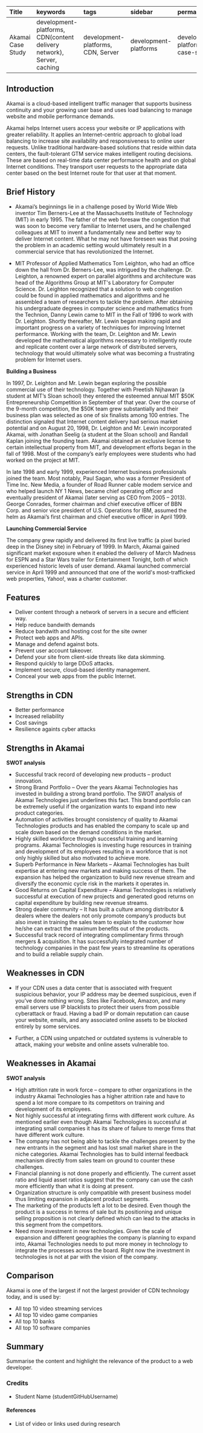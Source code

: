 

|    Title     |    keywords |	  tags |	sidebar |	permalink |	folder |
| :---         |   :---      |  :---   | :---     | :---      |   :--  |
|Akamai Case Study|development-platforms, CDN(content delivery network), Server, caching|development-platforms, CDN, Server|development-platforms|development-platforms/akamai-case-study.md| Development-platforms|





## Introduction

Akamai is a cloud-based intelligent traffic manager that supports business continuity and your growing user base and uses load balancing to manage website and mobile performance demands.

Akamai helps Internet users access your website or IP applications with greater reliability. It applies an Internet-centric approach to global load balancing to increase site availability and responsiveness to online user requests. Unlike traditional hardware-based solutions that reside within data centers, the fault-tolerant GTM service makes intelligent routing decisions. These are based on real-time data center performance health and on global Internet conditions. They transport user requests to the appropriate data center based on the best Internet route for that user at that moment.

## Brief History

- Akamai’s beginnings lie in a challenge posed by World Wide Web inventor Tim Berners-Lee at the Massachusetts Institute of Technology (MIT) in early 1995. The father of the web foresaw the congestion that was soon to become very familiar to Internet users, and he challenged colleagues at MIT to invent a fundamentally new and better way to deliver Internet content. What he may not have foreseen was that posing the problem in an academic setting would ultimately result in a commercial service that has revolutionized the Internet.

- MIT Professor of Applied Mathematics Tom Leighton, who had an office down the hall from Dr. Berners-Lee, was intrigued by the challenge. Dr. Leighton, a renowned expert on parallel algorithms and architecture was head of the Algorithms Group at MIT's Laboratory for Computer Science. Dr. Leighton recognized that a solution to web congestion could be found in applied mathematics and algorithms and he assembled a team of researchers to tackle the problem.
 After obtaining his undergraduate degrees in computer science and mathematics from the Technion, Danny Lewin came to MIT in the Fall of 1996 to work with Dr. Leighton. Shortly thereafter, Mr. Lewin began making rapid and important progress on a variety of techniques for improving Internet performance. Working with the team, Dr. Leighton and Mr. Lewin developed the mathematical algorithms necessary to intelligently route and replicate content over a large network of distributed servers, technology that would ultimately solve what was becoming a frustrating problem for Internet users.

**Building a Business**

In 1997, Dr. Leighton and Mr. Lewin began exploring the possible commercial use of their technology. Together with Preetish Nijhawan (a student at MIT’s Sloan school) they entered the esteemed annual MIT $50K Entrepreneurship Competition in September of that year. Over the course of the 9-month competition, the $50K team grew substantially and their business plan was selected as one of six finalists among 100 entries. The distinction signaled that Internet content delivery had serious market potential and on August 20, 1998, Dr. Leighton and Mr. Lewin incorporated Akamai, with Jonathan Seelig (a student at the Sloan school) and Randall Kaplan joining the founding team. Akamai obtained an exclusive license to certain intellectual property from MIT, and development efforts began in the fall of 1998. Most of the company’s early employees were students who had worked on the project at MIT.

In late 1998 and early 1999, experienced Internet business professionals joined the team. Most notably, Paul Sagan, who was a former President of Time Inc. New Media, a founder of Road Runner cable modem service and who helped launch NY 1 News, became chief operating officer and eventually president of Akamai (later serving as CEO from 2005 – 2013). George Conrades, former chairman and chief executive officer of BBN Corp. and senior vice president of U.S. Operations for IBM, assumed the helm as Akamai’s first chairman and chief executive officer in April 1999.

**Launching Commercial Service**

The company grew rapidly and delivered its first live traffic (a pixel buried deep in the Disney site) in February of 1999. In March, Akamai gained significant market exposure when it enabled the delivery of March Madness for ESPN and a Star Wars trailer for Entertainment Tonight, both of which experienced historic levels of user demand. Akamai launched commercial service in April 1999 and announced that one of the world's most-trafficked web properties, Yahoo!, was a charter customer.

## Features
- Deliver content through a network of servers in a secure and efficient way.
- Help reduce bandwith demands
- Reduce bandwith and hosting cost for the site owner
- Protect web apps and APIs.
- Manage and defend against bots.
- Prevent user account takeover.
- Defend your site from client-side threats like data skimming.
- Respond quickly to large DDoS attacks.
- Implement secure, cloud-based identity management.
- Conceal your web apps from the public Internet.

## Strengths in CDN

- Better performance
- Increased reliability
- Cost savings
- Resilience againts cyber attacks

## Strengths in Akamai

**SWOT analysis**
- Successful track record of developing new products – product innovation.
- Strong Brand Portfolio – Over the years Akamai Technologies has invested in building a strong brand portfolio. The SWOT analysis of Akamai Technologies just underlines this fact. This brand portfolio can be extremely useful if the organization wants to expand into new product categories.
- Automation of activities brought consistency of quality to Akamai Technologies products and has enabled the company to scale up and scale down based on the demand conditions in the market.
- Highly skilled workforce through successful training and learning programs. Akamai Technologies is investing huge resources in training and development of its employees resulting in a workforce that is not only highly skilled but also motivated to achieve more.
- Superb Performance in New Markets – Akamai Technologies has built expertise at entering new markets and making success of them. The expansion has helped the organization to build new revenue stream and diversify the economic cycle risk in the markets it operates in.
- Good Returns on Capital Expenditure – Akamai Technologies is relatively successful at execution of new projects and generated good returns on capital expenditure by building new revenue streams.
- Strong dealer community – It has built a culture among distributor & dealers where the dealers not only promote company’s products but also invest in training the sales team to explain to the customer how he/she can extract the maximum benefits out of the products.
- Successful track record of integrating complimentary firms through mergers & acquisition. It has successfully integrated number of technology companies in the past few years to streamline its operations and to build a reliable supply chain.


## Weaknesses in CDN

- If your CDN uses a data center that is associated with frequent suspicious behavior, your IP address may be deemed suspicious, even if you’ve done nothing wrong. Sites like Facebook, Amazon, and many email servers use IP blacklists to protect their users from possible cyberattack or fraud. Having a bad IP or domain reputation can cause your website, emails, and any associated online assets to be blocked entirely by some services.

- Further, a CDN using unpatched or outdated systems is vulnerable to attack, making your website and online assets vulnerable too.

## Weaknesses in Akamai

**SWOT analysis**
- High attrition rate in work force – compare to other organizations in the industry Akamai Technologies has a higher attrition rate and have to spend a lot more compare to its competitors on training and development of its employees.
- Not highly successful at integrating firms with different work culture. As mentioned earlier even though Akamai Technologies is successful at integrating small companies it has its share of failure to merge firms that have different work culture.
- The company has not being able to tackle the challenges present by the new entrants in the segment and has lost small market share in the niche categories. Akamai Technologies has to build internal feedback mechanism directly from sales team on ground to counter these challenges.
- Financial planning is not done properly and efficiently. The current asset ratio and liquid asset ratios suggest that the company can use the cash more efficiently than what it is doing at present.
- Organization structure is only compatible with present business model thus limiting expansion in adjacent product segments.
- The marketing of the products left a lot to be desired. Even though the product is a success in terms of sale but its positioning and unique selling proposition is not clearly defined which can lead to the attacks in this segment from the competitors.
- Need more investment in new technologies. Given the scale of expansion and different geographies the company is planning to expand into, Akamai Technologies needs to put more money in technology to integrate the processes across the board. Right now the investment in technologies is not at par with the vision of the company.

## Comparison

Akamai is one of the largest if not the largest provider of CDN technology today, and is used by: 
- All top 10 video streaming services
- All top 10 video game companies
- All top 10 banks
- All top 10 software companies

## Summary

Summarise the content and highlight the relevance of the product to a web developer.

### Credits

- Student Name (studentGitHubUsername)

#### References

- List of video or links used during research
